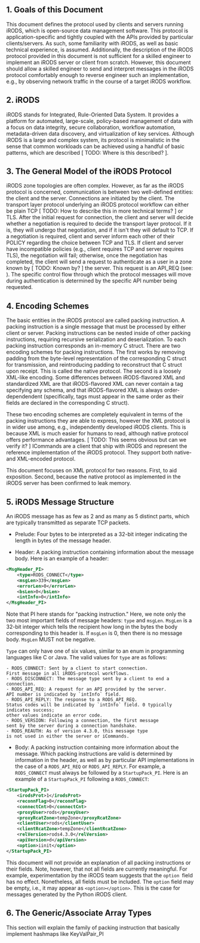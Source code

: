 ## 1. Goals of this Document

This document defines the protocol used by clients and servers running iRODS, which is open-source data management software. 
This protocol is application-specific and tightly coupled with the APIs provided by particular clients/servers.
As such, some familiarity with iRODS, as well as basic technical experience, is assumed. Additionally, the description of the 
iRODS protocol provided in this document is not sufficient for a skilled engineer to implement an iRODS server or client 
from scratch. However, this document should allow a skilled engineer to send and interpret messages in the iRODS protocol comfortably
enough to reverse engineer such an implementation, e.g., by observing network traffic in the course of a target iRODS workflow.

## 2. iRODS 

iRODS stands for Integrated, Rule-Oriented Data System. It provides a platform for automated, large-scale, policy-based management of 
data with a focus on data integrity, secure collaboration, workflow automation, metadata-driven data discovery, and virtualization of 
key services. Although iRODS is a large and complex system, its protocol is minimalistic in the sense that common workloads can be 
achieved using a handful of basic patterns, which are described [ TODO: Where is this described? ]. 

## 3. The General Model of the iRODS Protocol
 
iRODS zone topologies are often complex. However, as far as the iRODS protocol is concerned, communication is between two well-defined 
entities: the client and the server. Connections are initiated by the client. The transport layer protocol underlying an iRODS protocol
workflow can either be plain TCP [ TODO: How to describe this in more technical terms? ] or TLS. After the 
initial request for connection, the client and server will decide whether a negotiation is required to decide the transport layer protocol.
If it is, they will undergo that negotiation, and if it isn't they will default to TCP. If a negotiation is required, client and server
inform each other of their POLICY regarding the choice between TCP and TLS. If client and server have incompatible policies (e.g., client 
requires TCP and server requires TLS), the negotiation will fail; otherwise, once the negotiation has completed, the client will send a
request to authenticate as a user in a zone known by [ TODO: Known by? ] the server. This request is an API_REQ (see: ). The specific control
flow through which the protocol messages will move during authentication is determined by the specific API number being requested.

## 4. Encoding Schemes

The basic entities in the iRODS protocol are called packing instruction. A packing instruction is a single message that must be processed
by either client or server. Packing instructions can be nested inside of other packing instructions,
requiring recursive serialization and deserialization. To each packing instruction corresponds an in-memory C struct. There are
two encoding schemes for packing instructions. The first works by removing padding from the byte-level representation of the corresponding C struct 
for transmission, and reintroducing padding to reconstruct that C struct upon receipt. This is called the native protocol. The second is a loosely 
XML-like encoding. Some differences between iRODS-flavored XML and standardized XML are that iRODS-flavored XML can never contain a tag specifying 
any schema, and that iRODS-flavored XML is always order-dependendent (specifically, tags must appear in the same order as their fields are declared in the 
corresponding C struct). 

These two encoding schemes are completely equivalent in terms of the packing instructions they are able to express, however the XML protocol
is in wider use among, e.g., independently developed iRODS clients. This is because XML is much easier for humans to read, although native protocol offers
performance advantages. [ TODO: This seems obvious but can we verify it? ] ICommands are a client that ship with iRODS and represent the reference implementation 
of the iRODS protocol. They support both native- and XML-encoded protocol.

This document focuses on XML protocol for two reasons. First, to aid exposition. Second, because the native protocol as implemented in the iRODS server has been 
confirmed to leak memory.

## 5. iRODS Message Structure

An iRODS message has as few as 2 and as many as 5 distinct parts, which are typically transmitted as separate TCP packets. 

- Prelude: Four bytes to be interpreted as a 32-bit integer indicating the length in bytes of the message header.

- Header: A packing instruction containing information about the message body. Here is an example of a header:

```xml
<MsgHeader_PI>
    <type>RODS_CONNECT</type>
    <msgLen>339</msgLen>
    <errorLen>0</errorLen>
    <bsLen>0</bsLen>
    <intInfo>0</intInfo>
</MsgHeader_PI>
```

Note that PI here stands for "packing instruction."
Here, we note only the two most important fields of message headers: `type` and `msgLen`. `MsgLen` is a 32-bit 
integer which tells the recipient how long in the bytes the body corresponding to this header is. If `msgLen` is 0,
then there is no message body. `MsgLen` MUST not be negative.

`Type` can only have one of six values, similar to an enum in programming languages like C or Java. The valid values for
`type` are as follows:

    - RODS_CONNECT: Sent by a client to start connection. 
    First message in all iRODS-protocol workflows.
    - RODS_DISCONNECT: The message type sent by a client to end a connection.
    - RODS_API_REQ: A request for an API provided by the server. 
    API number is indicated by `intInfo` field.
    - RODS_API_REPLY: The response to a RODS_API_REQ. 
    Status codes will be indicated by `intInfo` field. 0 typically indicates success; 
    other values indicate an error code.
    - RODS_VERSION: Following a connection, the first message 
    sent by the server during a connection handshake.
    - RODS_REAUTH: As of version 4.3.0, this message type 
    is not used in either the server or iCommands. 

- Body: A packing instruction containing more information about the message. Which packing instructions are valid is determined
by information in the header, as well as by particular API implementations in the case of a `RODS_API_REQ` or `RODS_API_REPLY`. For example, a 
`RODS_CONNECT` must always be followed by a `StartupPack_PI`. Here is an example of a `StartupPack_PI` following a `RODS_CONNECT`:

```xml
<StartupPack_PI>
    <irodsProt>1</irodsProt>
    <reconnFlag>0</reconnFlag>
    <connectCnt>0</connectCnt>
    <proxyUser>rods</proxyUser>
    <proxyRcatZone>tempZone</proxyRcatZone>
    <clientUser>rods</clientUser>
    <clientRcatZone>tempZone</clientRcatZone>
    <relVersion>rods4.3.0</relVersion>
    <apiVersion>d</apiVersion>
    <option>iinit</option>
</StartupPack_PI>
```

This document will not provide an explanation of all packing instructions or their fields. Note, however, that not all fields 
are currently meaningful. For example, experimentation by the iRODS team suggests that the `option `field has no effect. Nonetheless,
all fields must be included. The `option` field may be empty, i.e., it may appear as `<option></option>`. This is the case for 
messages generated by the Python iRODS client.

## 6. The Generic/Associate Array Types

This section will explain the family of packing instruction that basically implement hashmaps like KeyValPair_PI
